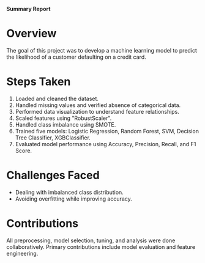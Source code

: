**Summary Report**

# Overview
The goal of this project was to develop a machine learning model to predict the likelihood of a customer defaulting on a credit card.

# Steps Taken
1. Loaded and cleaned the dataset.
2. Handled missing values and verified absence of categorical data.
3. Performed data visualization to understand feature relationships.
4. Scaled features using "RobustScaler".
6. Handled class imbalance using SMOTE.
7. Trained five models: Logistic Regression, Random Forest, SVM, Decision Tree Classifier, XGBClassifier.
8. Evaluated model performance using Accuracy, Precision, Recall, and F1 Score.

# Challenges Faced
- Dealing with imbalanced class distribution.
- Avoiding overfitting while improving accuracy.

# Contributions
All preprocessing, model selection, tuning, and analysis were done collaboratively. Primary contributions include model evaluation and feature engineering.
